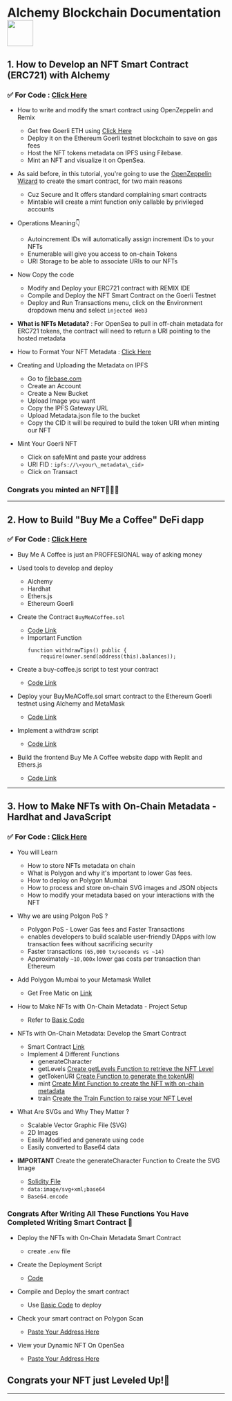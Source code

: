 # Alchemy Blockchain Documentation <img src="https://media.tenor.com/UTxZPwKlNNIAAAAi/ethereum-ethereum-crypto.gif" width="60" height="60" />

##  1. **How to Develop an NFT Smart Contract (ERC721) with Alchemy** 

### ✅ For Code : [Click Here](https://github.com/Coollaitar/Alchemy-Blockchain/tree/main/1.%20How%20to%20Develop%20an%20NFT%20Smart%20Contract%20(ERC721)%20with%20Alchemy)

- How to write and modify the smart contract using OpenZeppelin and Remix

    - Get free Goerli ETH using [Click Here](https://goerlifaucet.com/)
    - Deploy it on the Ethereum Goerli testnet blockchain to save on gas fees
    - Host the NFT tokens metadata on IPFS using Filebase.
    - Mint an NFT and visualize it on OpenSea.
- As said before, in this tutorial, you're going to use the [OpenZeppelin Wizard](https://docs.openzeppelin.com/contracts/4.x/wizard) to create the smart contract, for two main reasons 

    - Cuz Secure and It offers standard complaining smart contracts
    - Mintable will create a mint function only callable by privileged accounts
- Operations Meaning👇

    - Autoincrement IDs will automatically assign increment IDs to your NFTs
    - Enumerable will give you access to on-chain Tokens 
    - URI Storage to be able to associate URIs to our NFTs
- Now Copy the code

    - Modify and Deploy your ERC721 contract with REMIX IDE
    - Compile and Deploy the NFT Smart Contract on the Goerli Testnet
    - Deploy and Run Transactions menu, click on the Environment dropdown menu and select `injected Web3`

- **What is NFTs Metadata?** : For OpenSea to pull in off-chain metadata for ERC721 tokens, the contract will need to return a URI pointing to the hosted metadata

- How to Format Your NFT Metadata : [Click Here](https://github.com/Coollaitar/Alchemy-Blockchain/blob/main/1.%20How%20to%20Develop%20an%20NFT%20Smart%20Contract%20(ERC721)%20with%20Alchemy/metadata.json)

- Creating and Uploading the Metadata on IPFS 

    - Go to [filebase.com](https://filebase.com/)
    - Create an Account
    - Create a New Bucket
    - Upload Image you want
    - Copy the IPFS Gateway URL
    - Upload Metadata.json file to the bucket
    - Copy the CID it will be required to build the token URI when minting our NFT

- Mint Your Goerli NFT  

    - Click on safeMint and paste your address
    - URI FID : `ipfs://\<your\_metadata\_cid>`
    - Click on Transact

### Congrats you minted an NFT🎉🎉🎉    
-----------------------------------------------------------------------------------------------------------------------------------------
## 2. **How to Build "Buy Me a Coffee" DeFi dapp**

### ✅ For Code : [Click Here](https://github.com/Coollaitar/Alchemy-Blockchain/tree/main/2.%20How%20to%20Build%20Buy%20Me%20a%20Coffee%20DeFi%20dapp/BuyMeACoffee-contracts)
- Buy Me A Coffee is just an PROFFESIONAL way of asking money

- Used tools to develop and deploy
    - Alchemy
    - Hardhat
    - Ethers.js
    - Ethereum Goerli

- Create the Contract `BuyMeACoffee.sol` 
    - [Code Link](https://github.com/Coollaitar/Alchemy-Blockchain/blob/main/2.%20How%20to%20Build%20Buy%20Me%20a%20Coffee%20DeFi%20dapp/BuyMeACoffee-contracts/contracts/BuyMeACoffee.sol)
  - Important Function 
    ```solidity
    function withdrawTips() public {
        require(owner.send(address(this).balances));
    ```
- Create a buy-coffee.js script to test your contract
    - [Code Link](https://github.com/Coollaitar/Alchemy-Blockchain/blob/main/2.%20How%20to%20Build%20Buy%20Me%20a%20Coffee%20DeFi%20dapp/BuyMeACoffee-contracts/scripts/buy-coffee.js)

- Deploy your BuyMeACoffe.sol smart contract to the Ethereum Goerli testnet using Alchemy and MetaMask
    - [Code Link](https://github.com/Coollaitar/Alchemy-Blockchain/blob/main/2.%20How%20to%20Build%20Buy%20Me%20a%20Coffee%20DeFi%20dapp/BuyMeACoffee-contracts/scripts/deploy.js)


- Implement a withdraw script
    - [Code Link](https://github.com/Coollaitar/Alchemy-Blockchain/blob/main/2.%20How%20to%20Build%20Buy%20Me%20a%20Coffee%20DeFi%20dapp/BuyMeACoffee-contracts/scripts/withdraw.js)


- Build the frontend Buy Me A Coffee website dapp with Replit and Ethers.js    
    - [Code Link](https://github.com/Coollaitar/Alchemy-Blockchain/tree/main/2.%20How%20to%20Build%20Buy%20Me%20a%20Coffee%20DeFi%20dapp/Frontend/RTW3-Week2-BuyMeACoffee-Website)

-----------------------------------------------------------------------------------------------------------------------------------------

## 3. How to Make NFTs with On-Chain Metadata - Hardhat and JavaScript

### ✅ For Code : [Click Here](https://github.com/Coollaitar/Alchemy-Blockchain/tree/main/3.%20How%20to%20Make%20NFTs%20with%20On-Chain%20Metadata%20-%20Hardhat%20and%20JavaScript)

- You will Learn
    - How to store NFTs metadata on chain
    - What is Polygon and why it's important to lower Gas fees.
    - How to deploy on Polygon Mumbai
    - How to process and store on-chain SVG images and JSON objects
    - How to modify your metadata based on your interactions with the NFT

- Why we are using Polgon PoS ?
    - Polygon PoS - Lower Gas fees and Faster Transactions
    - enables developers to build scalable user-friendly DApps with low transaction fees without sacrificing security
    - Faster transactions `(65,000 tx/seconds vs ~14)`
    - Approximately `~10,000x` lower gas costs per transaction than Ethereum

- Add Polygon Mumbai to your Metamask Wallet
    - Get Free Matic on [Link](mumbaifaucet.com) 
   
- How to Make NFTs with On-Chain Metadata - Project Setup 
    - Refer to [Basic Code](https://github.com/Coollaitar/Alchemy-Blockchain/tree/main/Basic%20Codes)   

- NFTs with On-Chain Metadata: Develop the Smart Contract
    - Smart Contract [Link](https://github.com/Coollaitar/Alchemy-Blockchain/blob/main/3.%20How%20to%20Make%20NFTs%20with%20On-Chain%20Metadata%20-%20Hardhat%20and%20JavaScript/ChainBattled/contracts/ChainBattles.sol) 
    - Implement 4 Different Functions
        - generateCharacter 
        - getLevels [Create getLevels Function to retrieve the NFT Level](https://github.com/Coollaitar/Alchemy-Blockchain/blob/main/3.%20How%20to%20Make%20NFTs%20with%20On-Chain%20Metadata%20-%20Hardhat%20and%20JavaScript/ChainBattled/contracts/ChainBattles.sol)
        - getTokenURI [Create Function to generate the tokenURI](https://github.com/Coollaitar/Alchemy-Blockchain/blob/main/3.%20How%20to%20Make%20NFTs%20with%20On-Chain%20Metadata%20-%20Hardhat%20and%20JavaScript/ChainBattled/contracts/ChainBattles.sol)
        - mint [Create Mint Function to create the NFT with on-chain metadata](https://github.com/Coollaitar/Alchemy-Blockchain/blob/main/3.%20How%20to%20Make%20NFTs%20with%20On-Chain%20Metadata%20-%20Hardhat%20and%20JavaScript/ChainBattled/contracts/ChainBattles.sol)
        - train [Create the Train Function to raise your NFT Level](https://github.com/Coollaitar/Alchemy-Blockchain/blob/main/3.%20How%20to%20Make%20NFTs%20with%20On-Chain%20Metadata%20-%20Hardhat%20and%20JavaScript/ChainBattled/contracts/ChainBattles.sol)
- What Are SVGs and Why They Matter ?   
    - Scalable Vector Graphic File (SVG) 
    - 2D Images
    - Easily Modified and generate using code
    - Easily converted to Base64 data  

- **IMPORTANT** Create the generateCharacter Function to Create the SVG Image 
    - [Solidity File](https://github.com/Coollaitar/Alchemy-Blockchain/blob/main/3.%20How%20to%20Make%20NFTs%20with%20On-Chain%20Metadata%20-%20Hardhat%20and%20JavaScript/ChainBattled/contracts/ChainBattles.sol)
    - `data:image/svg+xml;base64`
    - `Base64.encode`

### Congrats After Writing All These Functions You Have Completed Writing Smart Contract 🌈   

- Deploy the NFTs with On-Chain Metadata Smart Contract
    - create `.env` file

- Create the Deployment Script
    - [Code](https://github.com/Coollaitar/Alchemy-Blockchain/blob/main/3.%20How%20to%20Make%20NFTs%20with%20On-Chain%20Metadata%20-%20Hardhat%20and%20JavaScript/ChainBattled/scripts/deploy.js)

- Compile and Deploy the smart contract
    - Use [Basic Code](https://github.com/Coollaitar/Alchemy-Blockchain/blob/main/Basic%20Codes/code.md) to deploy

- Check your smart contract on Polygon Scan
    - [Paste Your Address Here](https://mumbai.polygonscan.com/)

- View your Dynamic NFT On OpenSea    
    - [Paste Your Address Here](https://testnets.opensea.io/)

## Congrats your NFT just Leveled Up!🎉

-----------------------------------------------------------------------------------------------------------------------------------------
